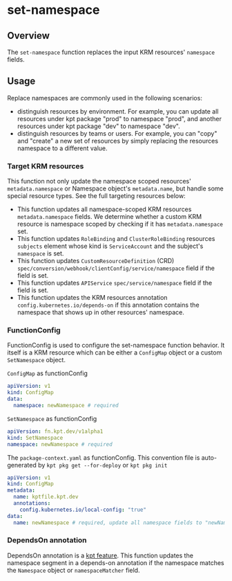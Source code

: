 # set-namespace

## Overview

<!--mdtogo:Short-->

The `set-namespace` function replaces the input KRM resources' `namespace` fields. 

<!--mdtogo-->

<!--mdtogo:Long-->

## Usage

Replace namespaces are commonly used in the following scenarios:
- distinguish resources by environment. For example, you can update all resources under kpt package "prod" to
  namespace "prod", and another resources under kpt package "dev" to namespace "dev".
- distinguish resources by teams or users. For example, you can "copy" and "create" a new set of resources by simply
  replacing the resources namespace to a different value.

### Target KRM resources

This function not only update the namespace scoped resources' `metadata.namespace` or Namespace object's `metadata.name`,
but handle some special resource types. See the full targeting resources below:

- This function updates all namespace-scoped KRM resources `metadata.namespace` fields. 
  We determine whether a custom KRM resource is namespace scoped by checking if it has `metadata.namespace` set.
- This function updates `RoleBinding` and `ClusterRoleBinding` resources `subjects` element whose kind is `ServiceAccount`
  and the subject's `namespace` is set.
- This function updates `CustomResourceDefinition` (CRD) `spec/conversion/webhook/clientConfig/service/namespace` field 
  if the field is set.
- This function updates `APIService` `spec/service/namespace` field if the field is set.
- This function updates the KRM resources annotation `config.kubernetes.io/depends-on` if this annotation contains the 
  namespace that shows up in other resources' namespace.

### FunctionConfig

FunctionConfig is used to configure the set-namespace function behavior. 
It itself is a KRM resource which can be either a `ConfigMap` object or a custom `SetNamespace` object.

`ConfigMap` as functionConfig
```yaml
apiVersion: v1
kind: ConfigMap
data:
  namespace: newNamespace # required
```

`SetNamespace` as functionConfig
```yaml
apiVersion: fn.kpt.dev/v1alpha1
kind: SetNamespace
namespace: newNamespace # required
```

The `package-context.yaml` as functionConfig. This convention file is auto-generated by `kpt pkg get --for-deploy` or `kpt pkg init`
```yaml
apiVersion: v1
kind: ConfigMap
metadata:
  name: kptfile.kpt.dev
  annotations:
    config.kubernetes.io/local-config: "true"
data:
  name: newNamespace # required, update all namespace fields to "newNamespace"
```

### DependsOn annotation

DependsOn annotation is a [kpt feature](https://kpt.dev/reference/annotations/depends-on/). This function updates the 
namespace segment in a depends-on annotation if the namespace matches the `Namespace` object or `namespaceMatcher` field.

<!--mdtogo-->

[namespace]: https://kubernetes.io/docs/concepts/overview/working-with-objects/namespaces/

[depends-on]: https://kpt.dev/reference/annotations/depends-on/
